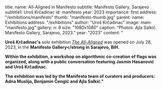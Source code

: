 title:
    name: All-Aligned in Manifesto
    subtitle: Manifesto Gallery, Sarajevo 
    subtitle1: Uroš Krčadinac
id: manifesto
year: 2023
importance: first
address: "/exhibitions/manifesto"
thumb: "manifesto-thumb.jpg"
parent:
    name: Exhibitions
    address: "/exhibitions"
author: "Uroš Krčadinac"
image:
    main: "manifesto.jpg"
gallery:
    n: 8
    size: "1080x1080"
    caption: "Photos: Ajla Salkić. Manifesto Gallery, Sarajevo, 2023."
year: "2023"
content: "<p class='regular'><strong>Uroš Krčadinac's</strong> solo exhibition <em><a href='https://www.manifesto.gallery/svesvrstani' target='_blank'>The All-Aligned</a></em> was opened on July 28, 2023, in the <strong>Manifesto Gallery</strong in Sarajevo, BiH.</p>
    <p class='regular'>Within the exhibition, a workshop on algorithmic co-creation of flags was organized, along with a public conversation featuring <strong>Jasmin Hasanović</strong> and <strong>Uroš Krčadinac</strong>.</p>
    <p class='regular'>The exhibition was led by the Manifesto team of curators and producers: <strong>Adna Muslija</strong>, <strong>Benjamin Čengić</strong> and <strong>Ajla Salkić</strong>."